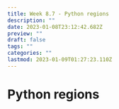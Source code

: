 ```yaml
---
title: Week 8.7 - Python regions
description: ""
date: 2023-01-08T23:12:42.682Z
preview: ""
draft: false
tags: ""
categories: ""
lastmod: 2023-01-09T01:27:23.110Z
---
```

# Python regions